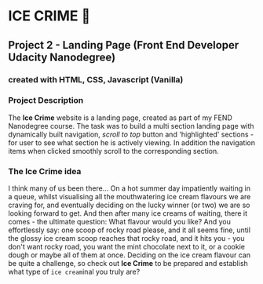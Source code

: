 # ICE CRIME :icecream:

## Project 2 - Landing Page (Front End Developer Udacity Nanodegree)

### created with HTML, CSS, Javascript (Vanilla)

### Project Description
The **Ice Crime** website is a landing page, created as part of my FEND Nanodegree course.
The task was to build a multi section landing page with dynamically built navigation, _scroll to top_ button and 'highlighted' sections - for user to see what section he is actively viewing. In addition the navigation items when clicked smoothly scroll to the corresponding section.

### The Ice Crime idea 
I think many of us been there... On a hot summer day impatiently waiting in a queue, whilst visualising all the mouthwatering ice cream flavours we are craving for, and eventually deciding on the lucky winner (or two) we are so looking forward to get. And then after many ice creams of waiting, there it comes - the ultimate question: What flavour would you like? And you effortlessly say: one scoop of rocky road please, and it all seems fine, until the glossy ice cream scoop reaches that rocky road, and it hits you - you don't want rocky road, you want the mint chocolate next to it, or a cookie dough or maybe all of them at once. Deciding on the ice cream flavour can be quite a challenge, so check out **Ice Crime** to be prepared and establish what type of `ice cream`inal you truly are?


